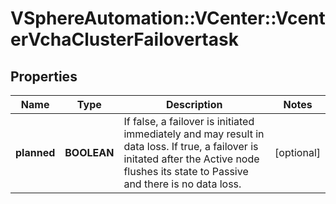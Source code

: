 # VSphereAutomation::VCenter::VcenterVchaClusterFailovertask

## Properties
Name | Type | Description | Notes
------------ | ------------- | ------------- | -------------
**planned** | **BOOLEAN** | If false, a failover is initiated immediately and may result in data loss.  If true, a failover is initated after the Active node flushes its state to Passive and there is no data loss. | [optional] 


